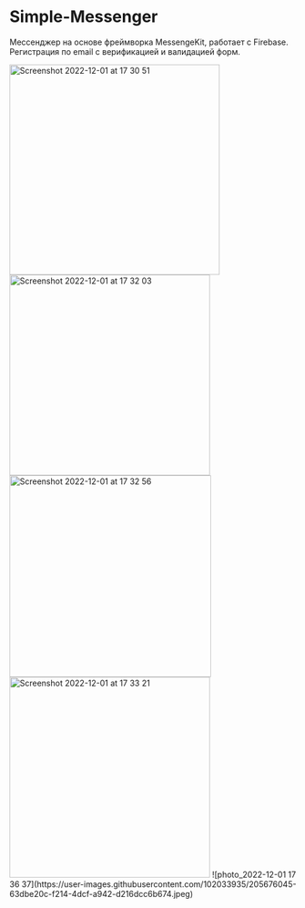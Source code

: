 # Simple-Messenger

Мессенджер на основе фреймворка MessengeKit, работает с Firebase. Регистрация по email с верификацией и валидацией форм.

<img width="369" alt="Screenshot 2022-12-01 at 17 30 51" src="https://user-images.githubusercontent.com/102033935/205672534-4f5850b7-3bd2-4b6f-9b3f-5eab6d54b492.png">
<img width="352" alt="Screenshot 2022-12-01 at 17 32 03" src="https://user-images.githubusercontent.com/102033935/205672523-c525aba7-3490-42a3-8d9c-0c0e3e4b4163.png">
<img width="354" alt="Screenshot 2022-12-01 at 17 32 56" src="https://user-images.githubusercontent.com/102033935/205672540-a9b4336d-a528-4132-abc4-e7ff438a73b3.png">
<img width="352" alt="Screenshot 2022-12-01 at 17 33 21" src="https://user-images.githubusercontent.com/102033935/205672543-30f1ebe8-0058-43d7-a96b-e75556c52dec.png">
![photo_2022-12-01 17 36 37](https://user-images.githubusercontent.com/102033935/205676045-63dbe20c-f214-4dcf-a942-d216dcc6b674.jpeg)
